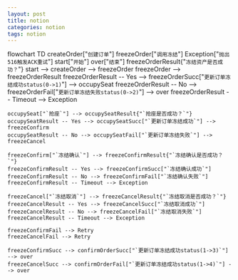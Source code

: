 ```yaml
---
layout: post
title: notion
categories: notion
tags: notion
---
```



<div class="mermaid">

flowchart TD
    createOrder["`创建订单`"]
    freezeOrder["`调用冻结`"]
    Exception["`抛出516触发ACK重试`"]
    start["`开始`"]
    over["`结束`"]
    freezeOrderResult{"`冻结资产是否成功？`"}
    start --> createOrder --> freezeOrder
    freezeOrder --> freezeOrderResult
    freezeOrderResult -- Yes --> freezeOrderSucc["`更新订单冻结成功status(0->1)`"] --> occupySeat
    freezeOrderResult -- No --> freezeOrderFail["`更新订单冻结失败status(0->2)`"] --> over
    freezeOrderResult -- Timeout --> Exception

    occupySeat["`抢座`"] --> occupySeatResult{"`抢座是否成功？`"}
    occupySeatResult -- Yes --> occupySeatSucc["`更新订单冻结成功`"] --> freezeConfirm
    occupySeatResult -- No --> occupySeatFail["`更新订单冻结失败`"] --> freezeCancel

    freezeConfirm["`冻结确认`"] --> freezeConfirmResult{"`冻结确认是否成功？`"}
    freezeConfirmResult -- Yes --> freezeConfirmSucc["`冻结确认成功`"]
    freezeConfirmResult -- No --> freezeConfirmFail["`冻结确认失败`"]
    freezeConfirmResult -- Timeout --> Exception

    freezeCancel["`冻结取消`"] --> freezeCancelResult{"`冻结取消是否成功？`"}
    freezeCancelResult -- Yes --> freezeCancelSucc["`冻结取消成功`"]
    freezeCancelResult -- No --> freezeCancelFail["`冻结取消失败`"]
    freezeCancelResult -- Timeout --> Exception

    freezeConfirmFail --> Retry
    freezeCancelFail --> Retry

    freezeConfirmSucc --> confirmOrderSucc["`更新订单冻结成功status(1->3)`"] --> over
    freezeCancelSucc --> confirmOrderFail["`更新订单冻结成功status(1->4)`"] --> over

</div>